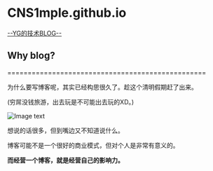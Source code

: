# CNS1mple.github.io
[--YG的技术BLOG--](https://cns1mple.github.io/)


## Why blog?

=================================================  

   为什么要写博客呢，其实已经构思很久了。趁这个清明假期赶了出来。  

 (穷屌没钱旅游，出去玩是不可能出去玩的XD。)    
 
![Image text](http://oyku9aqxp.bkt.clouddn.com/IMG_7027.JPG)  
  

 想说的话很多，但到嘴边又不知道说什么。

 博客可能不是一个很好的商业模式，但对个人是非常有意义的。  

 **而经营一个博客，就是经营自己的影响力。**
